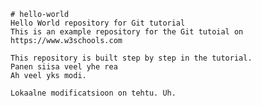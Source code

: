 	# hello-world
	Hello World repository for Git tutorial
	This is an example repository for the Git tutoial on
	https://www.w3schools.com

	This repository is built step by step in the tutorial. 
	Panen siisa veel yhe rea
	Ah veel yks modi.
	
	Lokaalne modificatsioon on tehtu. Uh.
